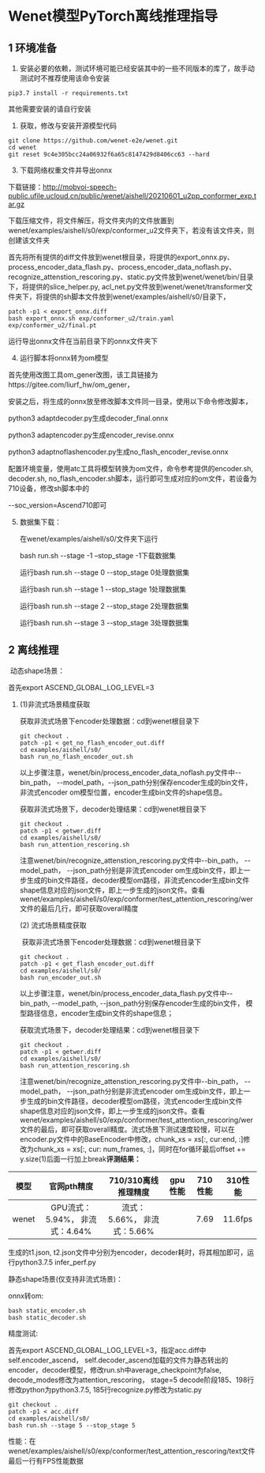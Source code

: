 # Wenet模型PyTorch离线推理指导

## 1 环境准备 

1. 安装必要的依赖，测试环境可能已经安装其中的一些不同版本的库了，故手动测试时不推荐使用该命令安装  

```
pip3.7 install -r requirements.txt  
```

其他需要安装的请自行安装

1. 获取，修改与安装开源模型代码  

```
git clone https://github.com/wenet-e2e/wenet.git
cd wenet
git reset 9c4e305bcc24a06932f6a65c8147429d8406cc63 --hard
```

3. 下载网络权重文件并导出onnx

下载链接：http://mobvoi-speech-public.ufile.ucloud.cn/public/wenet/aishell/20210601_u2pp_conformer_exp.tar.gz

下载压缩文件，将文件解压，将文件夹内的文件放置到wenet/examples/aishell/s0/exp/conformer_u2文件夹下，若没有该文件夹，则创建该文件夹

首先将所有提供的diff文件放到wenet根目录，将提供的export_onnx.py、process_encoder_data_flash.py、process_encoder_data_noflash.py、recognize_attenstion_rescoring.py、static.py文件放到wenet/wenet/bin/目录下，将提供的slice_helper.py, acl_net.py文件放到wenet/wenet/transformer文件夹下，将提供的sh脚本文件放到wenet/examples/aishell/s0/目录下，

```
patch -p1 < export_onnx.diff
bash export_onnx.sh exp/conformer_u2/train.yaml exp/conformer_u2/final.pt
```

运行导出onnx文件在当前目录下的onnx文件夹下

4.  运行脚本将onnx转为om模型

首先使用改图工具om_gener改图，该工具链接为https://gitee.com/liurf_hw/om_gener，

安装之后，将生成的onnx放至修改脚本文件同一目录，使用以下命令修改脚本，

python3 adaptdecoder.py生成decoder_final.onnx

python3 adaptencoder.py生成encoder_revise.onnx

python3 adaptnoflashencoder.py生成no_flash_encoder_revise.onnx

配置环境变量，使用atc工具将模型转换为om文件，命令参考提供的encoder.sh, decoder.sh, no_flash_encoder.sh脚本，运行即可生成对应的om文件，若设备为710设备，修改sh脚本中的

--soc_version=Ascend710即可

5. 数据集下载：

   在wenet/examples/aishell/s0/文件夹下运行

   bash run.sh --stage -1 –stop_stage -1下载数据集

   运行bash run.sh --stage 0 --stop_stage 0处理数据集

   运行bash run.sh --stage 1 --stop_stage 1处理数据集

   运行bash run.sh --stage 2 --stop_stage 2处理数据集
   
   运行bash run.sh --stage 3 --stop_stage 3处理数据集

## 2 离线推理 

​	动态shape场景：

   首先export ASCEND_GLOBAL_LOG_LEVEL=3

1. (1)非流式场景精度获取

   获取非流式场景下encoder处理数据：cd到wenet根目录下
   
   ```
   git checkout .
   patch -p1 < get_no_flash_encoder_out.diff
   cd examples/aishell/s0/
   bash run_no_flash_encoder_out.sh
   ```
   
   以上步骤注意，wenet/bin/process_encoder_data_noflash.py文件中--bin_path， --model_path，--json_path分别保存encoder生成的bin文件，非流式encoder om模型位置，encoder生成bin文件的shape信息。
   
   获取非流式场景下，decoder处理结果：cd到wenet根目录下
   
   ```
   git checkout .
   patch -p1 < getwer.diff
   cd examples/aishell/s0/
   bash run_attention_rescoring.sh
   ```
   
   注意wenet/bin/recognize_attenstion_rescoring.py文件中--bin_path， --model_path， --json_path分别是非流式encoder om生成bin文件，即上一步生成的bin文件路径，decoder模型om路径，非流式encoder生成bin文件shape信息对应的json文件，即上一步生成的json文件。查看wenet/examples/aishell/s0/exp/conformer/test_attention_rescoring/wer文件的最后几行，即可获取overall精度
   
    (2) 流式场景精度获取
   
   ​	获取非流式场景下encoder处理数据：cd到wenet根目录下
   
   ```
   git checkout .
   patch -p1 < get_flash_encoder_out.diff
   cd examples/aishell/s0/
   bash run_encoder_out.sh
   ```
   
   以上步骤注意，wenet/bin/process_encoder_data_flash.py文件中--bin_path, --model_path, --json_path分别保存encoder生成的bin文件， 模型路径信息，encoder生成bin文件的shape信息；
   
   
   
   获取流式场景下，decoder处理结果：cd到wenet根目录下
   
   ```
   git checkout .
   patch -p1 < getwer.diff
   cd examples/aishell/s0/
   bash run_attention_rescoring.sh
   ```
   
   注意wenet/bin/recognize_attenstion_rescoring.py文件中--bin_path， --model_path， --json_path分别是非流式encoder om生成bin文件，即上一步生成的bin文件路径，decoder模型om路径，流式encoder生成bin文件shape信息对应的json文件，即上一步生成的json文件。查看wenet/examples/aishell/s0/exp/conformer/test_attention_rescoring/wer文件的最后，即可获取overall精度。流式场景下测试速度较慢，可以在encoder.py文件中的BaseEncoder中修改，chunk_xs = xs[:, cur:end, :]修改为chunk_xs = xs[:, cur: num_frames, :]，同时在for循环最后offset += y.size(1)后面一行加上break**评测结果：**   

| 模型  |          官网pth精度           |     710/310离线推理精度     | gpu性能 | 710性能 | 310性能 |
| :---: | :----------------------------: | :-------------------------: | :-----: | :-----: | ------- |
| wenet | GPU流式：5.94%， 非流式：4.64% | 流式：5.66%， 非流式：5.66% |         |  7.69   | 11.6fps |

生成的t1.json, t2.json文件中分别为encoder，decoder耗时，将其相加即可，运行python3.7.5 infer_perf.py

静态shape场景(仅支持非流式场景)：

onnx转om:

```
bash static_encoder.sh
bash static_decoder.sh
```

精度测试:

首先export ASCEND_GLOBAL_LOG_LEVEL=3，指定acc.diff中self.encoder_ascend， self.decoder_ascend加载的文件为静态转出的encoder，decoder模型，修改run.sh中average_checkpoint为false, decode_modes修改为attention_rescoring， stage=5 decode阶段185、198行修改python为python3.7.5, 185行recognize.py修改为static.py

```
git checkout .
patch -p1 < acc.diff
cd examples/aishell/s0/
bash run.sh --stage 5 --stop_stage 5
```

性能：在wenet/examples/aishell/s0/exp/conformer/test_attention_rescoring/text文件最后一行有FPS性能数据

